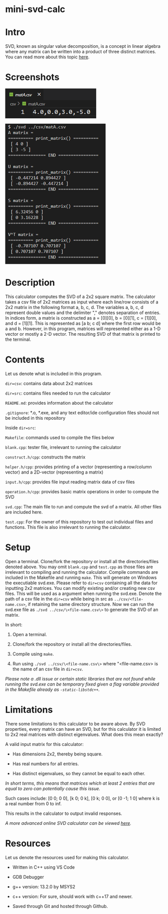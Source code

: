 # mini-svd-calc

# Intro
SVD, known as singular value decomposition, is a concept in linear algebra where any matrix can be written into a product of three distinct matrices. You can read more about this topic [here](https://en.wikipedia.org/wiki/Singular_value_decomposition).

# Screenshots
![matA_csv](screenshots/matAcsv.png)

![matA_output](screenshots/ter_output.png)

# Description
This calculator computes the SVD of a 2x2 square matrix. The calculator takes a csv file of 2x2 matrices as input where each line/row consists of a 2x2 matrix in the following format a, b, c, d. The variables a, b, c, d represent double values and the delimiter "," denotes separation of entries. In indices form, a matrix is constructed as a = [0][0], b = [0][1], c = [1][0], and d = [1][1]. This is represented as [a b; c d] where the first row would be a and b. However, in this program, matrices will represented either as a 1-D vector or mostly a 2-D vector. The resulting SVD of that matrix is printed to the terminal.

# Contents
Let us denote what is included in this program.

```dir=csv```: contains data about 2x2 matrices

```dir=src```: contains files needed to run the calculator

```README.md```: provides information about the calculator

```.gitignore```: *.o, *.exe, and any text editor/ide configuration files should not be included in this repository

Inside ```dir=src```:

```Makefile```: commands used to compile the files below

```blank.cpp```: tester file, irrelevant to running the calculator

```construct.h/cpp```: constructs the matrix

```helper.h/cpp```: provides printing of a vector (representing a row/column vector) and a 2D-vector (representing a matrix)

```input.h/cpp```: provides file input reading matrix data of csv files

```operation.h/cpp```: provides basic matrix operations in order to compute the SVD

```svd.cpp```: The main file to run and compute the svd of a matrix. All other files are included here.

```test.cpp```: For the owner of this repository to test out individual files and functions. This file is also irrelevant to running the calculator.

# Setup
Open a terminal. Clone/fork the repository or install all the directories/files denoted above. You may omit ```blank.cpp``` and ```test.cpp``` as those files are irrelevant to compiling and running the calculator. Compile commands are included in the Makefile and running ```make```. This will generate on Windows the executiable svd.exe. Please refer to ```dir=csv``` containing all the data for inputting 2x2 matrices. You can modify existing and/or creating new csv files. This will be used as a argument when running the svd.exe. Denote the path of a csv file in the ```dir=csv``` while being in src as ```../csv/<file-name.csv>```, if retaining the same directory structure. Now we can run the svd.exe file as ```./svd ../csv/\<file-name.csv\>``` to generate the SVD of an matrix.

In short:

1.  Open a terminal.

2.  Clone/fork the repository or install all the directories/files.

3.  Compile using ```make```.

4.  Run using ```./svd ../csv/\<file-name.csv\>``` where "\<file-name.csv> is the name of an csv file in ```dir=csv```.

*Please note a .dll issue or certain static libraries that are not found while running the svd.exe can be temporary fixed given a flag variable provided in the Makefile already as ```-static-libstdc++```.*

# Limitations

There some limitations to this calculator to be aware above. By SVD properties, every matrix can have an SVD, but for this calculator it is limited to 2x2 real matrices with distinct eigenvalues. What does this mean exactly?

A valid input matrix for this calculator:

- Has dimensions 2x2, thereby being square.

- Has real numbers for all entries.

- Has distinct eigenvalues, so they cannot be equal to each other.

*In short terms, this means that matrices which at least 2 entries that are equal to zero can potentially cause this issue.*

Such cases include: [0 0; 0 0], [k 0; 0 k], [0 k; 0 0], or [0 -1; 1 0] where k is a real number from 0 to inf.

This results in the calculator to output invalid responses.

*A more advanced online SVD calculator can be viewed [here](https://www.wolframalpha.com/input/?i=Singular+value+decomposition&a=).*

# Resources

Let us denote the resources used for making this calculator.

- Written in C++ using VS Code

- GDB Debugger

- g++ version: 13.2.0 by MSYS2

- c++ version: For sure, should work with c++17 and newer.

- Saved through Git and hosted through Github.
